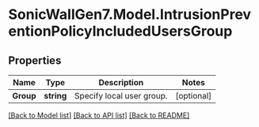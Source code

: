# SonicWallGen7.Model.IntrusionPreventionPolicyIncludedUsersGroup

## Properties

Name | Type | Description | Notes
------------ | ------------- | ------------- | -------------
**Group** | **string** | Specify local user group. | [optional] 

[[Back to Model list]](../README.md#documentation-for-models) [[Back to API list]](../README.md#documentation-for-api-endpoints) [[Back to README]](../README.md)

